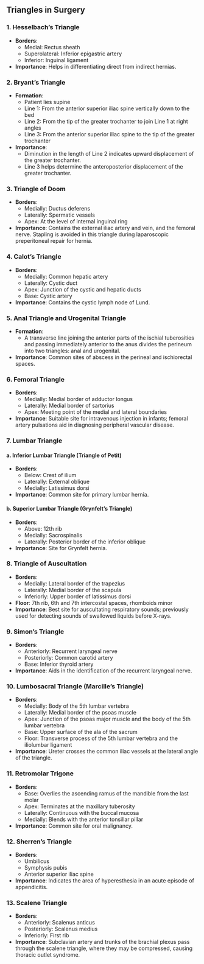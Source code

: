 ## Triangles in Surgery

### 1. Hesselbach’s Triangle
- **Borders**:
  - Medial: Rectus sheath
  - Superolateral: Inferior epigastric artery
  - Inferior: Inguinal ligament
- **Importance**: Helps in differentiating direct from indirect hernias.

### 2. Bryant’s Triangle
- **Formation**:
  - Patient lies supine
  - Line 1: From the anterior superior iliac spine vertically down to the bed
  - Line 2: From the tip of the greater trochanter to join Line 1 at right angles
  - Line 3: From the anterior superior iliac spine to the tip of the greater trochanter
- **Importance**: 
  - Diminution in the length of Line 2 indicates upward displacement of the greater trochanter.
  - Line 3 helps determine the anteroposterior displacement of the greater trochanter.

### 3. Triangle of Doom
- **Borders**:
  - Medially: Ductus deferens
  - Laterally: Spermatic vessels
  - Apex: At the level of internal inguinal ring
- **Importance**: Contains the external iliac artery and vein, and the femoral nerve. Stapling is avoided in this triangle during laparoscopic preperitoneal repair for hernia.

### 4. Calot’s Triangle
- **Borders**:
  - Medially: Common hepatic artery
  - Laterally: Cystic duct
  - Apex: Junction of the cystic and hepatic ducts
  - Base: Cystic artery
- **Importance**: Contains the cystic lymph node of Lund.

### 5. Anal Triangle and Urogenital Triangle
- **Formation**:
  - A transverse line joining the anterior parts of the ischial tuberosities and passing immediately anterior to the anus divides the perineum into two triangles: anal and urogenital.
- **Importance**: Common sites of abscess in the perineal and ischiorectal spaces.

### 6. Femoral Triangle
- **Borders**:
  - Medially: Medial border of adductor longus
  - Laterally: Medial border of sartorius
  - Apex: Meeting point of the medial and lateral boundaries
- **Importance**: Suitable site for intravenous injection in infants; femoral artery pulsations aid in diagnosing peripheral vascular disease.

### 7. Lumbar Triangle
#### a. Inferior Lumbar Triangle (Triangle of Petit)
- **Borders**:
  - Below: Crest of ilium
  - Laterally: External oblique
  - Medially: Latissimus dorsi
- **Importance**: Common site for primary lumbar hernia.

#### b. Superior Lumbar Triangle (Grynfelt’s Triangle)
- **Borders**:
  - Above: 12th rib
  - Medially: Sacrospinalis
  - Laterally: Posterior border of the inferior oblique
- **Importance**: Site for Grynfelt hernia.

### 8. Triangle of Auscultation
- **Borders**:
  - Medially: Lateral border of the trapezius
  - Laterally: Medial border of the scapula
  - Inferiorly: Upper border of latissimus dorsi
- **Floor**: 7th rib, 6th and 7th intercostal spaces, rhomboids minor
- **Importance**: Best site for auscultating respiratory sounds; previously used for detecting sounds of swallowed liquids before X-rays.

### 9. Simon’s Triangle
- **Borders**:
  - Anteriorly: Recurrent laryngeal nerve
  - Posteriorly: Common carotid artery
  - Base: Inferior thyroid artery
- **Importance**: Aids in the identification of the recurrent laryngeal nerve.

### 10. Lumbosacral Triangle (Marcille’s Triangle)
- **Borders**:
  - Medially: Body of the 5th lumbar vertebra
  - Laterally: Medial border of the psoas muscle
  - Apex: Junction of the psoas major muscle and the body of the 5th lumbar vertebra
  - Base: Upper surface of the ala of the sacrum
  - Floor: Transverse process of the 5th lumbar vertebra and the iliolumbar ligament
- **Importance**: Ureter crosses the common iliac vessels at the lateral angle of the triangle.

### 11. Retromolar Trigone
- **Borders**:
  - Base: Overlies the ascending ramus of the mandible from the last molar
  - Apex: Terminates at the maxillary tuberosity
  - Laterally: Continuous with the buccal mucosa
  - Medially: Blends with the anterior tonsillar pillar
- **Importance**: Common site for oral malignancy.

### 12. Sherren’s Triangle
- **Borders**:
  - Umbilicus
  - Symphysis pubis
  - Anterior superior iliac spine
- **Importance**: Indicates the area of hyperesthesia in an acute episode of appendicitis.

### 13. Scalene Triangle
- **Borders**:
  - Anteriorly: Scalenus anticus
  - Posteriorly: Scalenus medius
  - Inferiorly: First rib
- **Importance**: Subclavian artery and trunks of the brachial plexus pass through the scalene triangle, where they may be compressed, causing thoracic outlet syndrome.
